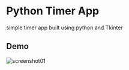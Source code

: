 # Python Timer App

simple timer app built using python and Tkinter


## Demo

![screenshot01]("./assests/demo_01.gif")
